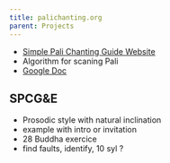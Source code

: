 ```yaml
---
title: palichanting.org
parent: Projects
---
```



  - [Simple Pali Chanting Guide Website](https://palichanting.github.io/)
  - Algorithm for scaning Pali
  - [Google Doc](https://docs.google.com/document/d/1mYauJmbzakn-sKsixNkDrtxF8IX_6mIKOFgd5kquMyg/edit)

## SPCG&E

- Prosodic  style with natural inclination
- example with intro or invitation
- 28 Buddha exercice
- find faults, identify, 10 syl ?